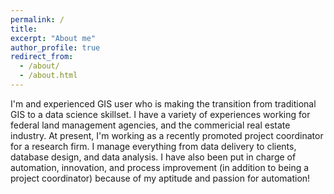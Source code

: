 ```yaml
---
permalink: /
title:
excerpt: "About me"
author_profile: true
redirect_from: 
  - /about/
  - /about.html
---
```


I'm and experienced GIS user who is making the transition from traditional GIS to a data science skillset. I have a variety of experiences working for federal land management agencies, and the commericial real estate industry. At present, I'm working as a recently promoted project coordinator for a research firm. I manage everything from data delivery to clients, database design, and data analysis. I have also been put in charge of automation, innovation, and process improvement (in addition to being a project coordinator) because of my aptitude and passion for automation!
